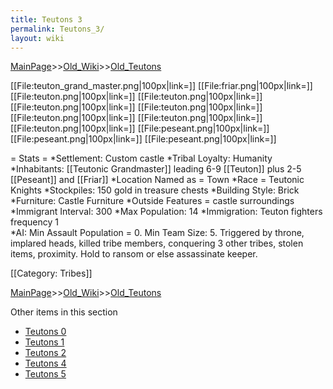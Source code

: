 ```yaml
---
title: Teutons 3
permalink: Teutons_3/
layout: wiki
---
```


[MainPage](/keeperrl_wiki/ "wikilink")>>[Old_Wiki](/keeperrl_wiki/Old_Wiki "wikilink")>>[Old_Teutons](/keeperrl_wiki/Old_Teutons "wikilink")

[[File:teuton_grand_master.png|100px|link=]]
[[File:friar.png|100px|link=]]
[[File:teuton.png|100px|link=]]
[[File:teuton.png|100px|link=]]
[[File:teuton.png|100px|link=]]
[[File:teuton.png|100px|link=]]
[[File:teuton.png|100px|link=]]
[[File:teuton.png|100px|link=]]
[[File:teuton.png|100px|link=]]
[[File:peseant.png|100px|link=]]
[[File:peseant.png|100px|link=]]
[[File:peseant.png|100px|link=]]

= Stats =
*Settlement: Custom castle
*Tribal Loyalty: Humanity
*Inhabitants: [[Teutonic Grandmaster]] leading 6-9 [[Teuton]] plus 2-5 [[Peseant]] and [[Friar]]
*Location Named as = Town
*Race = Teutonic Knights
*Stockpiles: 150 gold in treasure chests
*Building Style: Brick
*Furniture: Castle Furniture
*Outside Features = castle surroundings 
*Immigrant Interval: 300
*Max Population: 14
*Immigration: Teuton fighters frequency 1  
*AI: Min Assault Population = 0. Min Team Size: 5. Triggered by throne, implared heads, killed tribe members, conquering 3 other tribes, stolen items, proximity. Hold to ransom or else assassinate keeper.

[[Category: Tribes]]

[MainPage](/keeperrl_wiki/ "wikilink")>>[Old_Wiki](/keeperrl_wiki/Old_Wiki "wikilink")>>[Old_Teutons](/keeperrl_wiki/Old_Teutons "wikilink")

Other items in this section
-    [Teutons 0](/keeperrl_wiki/Teutons_0 "wikilink")
-    [Teutons 1](/keeperrl_wiki/Teutons_1 "wikilink")
-    [Teutons 2](/keeperrl_wiki/Teutons_2 "wikilink")
-    [Teutons 4](/keeperrl_wiki/Teutons_4 "wikilink")
-    [Teutons 5](/keeperrl_wiki/Teutons_5 "wikilink")
